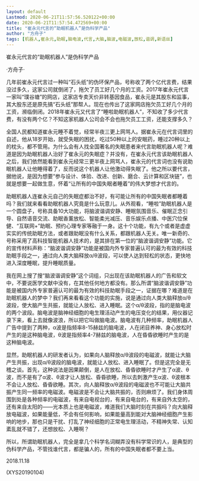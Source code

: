 ```yaml
---
layout: default
Lastmod: 2020-06-21T11:57:56.520122+00:00
date: 2020-06-21T11:57:54.472569+00:00
title: "崔永元代言的“助眠机器人”是伪科学产品"
author: "方舟子"
tags: [机器人,崔永元,助眠,脑电波,代言,大脑,脑波,电磁波,放松,谐调,新语丝]
---
```


崔永元代言的“助眠机器人”是伪科学产品

·方舟子·

几年前崔永元代言过一种叫“石头纸”的伪环保产品，号称收了两个亿代言费，结果没过多久，这家公司就倒闭了，拖欠了员工好几个月的工资。2017年崔永元代言一家叫“璞谷塘”的网店，这家店专卖天价非转基因食品，崔永元是其股东和监事，其大股东还是原先搞“石头纸”那帮人。现在也传出了这家网店拖欠员工好几个月的工资，濒临倒闭。2018年崔永元又代言了“睡啦助眠机器人”，不知收了多少代言费，有没有两个亿？不知这家机器人公司会不会也拖欠员工工资，还能支撑多久？

全国人民都知道崔永元睡不着觉，经常半夜三更上网骂人。据崔永元在代言词里的自述，他从18岁开始，就受失眠的困扰，吃过50种以上的安眠药，睡过20种以上的枕头，都不管用。为什么会有人找全国著名的失眠患者来代言助眠机器人呢？难道是因为助眠机器人治好了崔永元的失眠症？并没有，在崔永元代言该助眠机器人之后，我们依然能看到崔永元经常三更半夜上网骂人，崔永元的代言词也没有说助眠机器人让他睡得着了，反而说这个机器人让他激动得失眠了。他之所以要代言，据他说，是因为想要“参与设计、体验、改进、创新、磨合、云计算和区块链”，也就是想要一起做生意，怀着“让所有的中国失眠者睡着”的伟大梦想才代言的。

助眠机器人连崔永元自己的失眠症都治不好，有可能让所有的中国失眠者都睡着吗？我们就来看看助眠机器人究竟是什么玩意儿。从外观看，“睡啦”助眠机器人是一个圆盘子，号称具备10大功能，将脑波谐调安静、睡眠氛围音乐、催眠正念引导、自然语音交流、助眠香薰放松、智能柔光减压、音乐娱乐点播、中医穴位保健、“互联网+”助眠、预约心理专家等融于一身。这十个功能，有九个或者是虚虚实实的传统助眠方法，或者跟助眠没有什么关系，都跟机器人无关。唯一新奇的、号称采用了高科技智能机器人技术的，是其排在第一位的“脑波谐调安静”功能。它的宣传材料声称：“脑波谐调安静”功能是被国内外专家普遍认可的最为有效的科技助眠手段之一，通过向人类大脑释放α/θ波段，可以使人达到轻松的状态，更快地进入深度睡眠，提升睡眠质量。

我在网上搜了搜“脑波谐调安静”这个词组，只出现在该助眠机器人的广告和软文中，不要说医学文献中没有，在其他任何地方都没有。那么所谓“脑波谐调安静”功能是被国内外专家普遍认可的最为有效的科技助眠手段之一，证据在哪？难道是在助眠机器人的梦中？我们再来看看这个功能的实施，说是通过向人类大脑释放α/θ波段，使大脑产生共振，就能让人放松、进入睡眠。这个α/θ波段，指的是脑电波的两个波段。脑电波是脑神经细胞的电生理活动产生的电压变化的结果，用仪器记录下来，看上去就像波浪，所以把它叫做脑电波。脑电波有几种频率，助眠机器人广告中提到了两种，α波是指频率8-15赫兹的脑电波，人在闭目养神、身心放松时产生的是这种脑电波，θ波是指频率4-7赫兹的脑电波，人在昏昏欲睡时产生的是这种脑电波。

显然，助眠机器人的研发者认为，如果向人脑释放α/θ波段的电磁波，就能让大脑产生共振，出现α/θ波段的脑电波，就能让人放松、进入睡眠了。但是这完全是无稽之谈。首先，这种说法是因果颠倒，是人在放松、昏昏欲睡时才产生了α波、θ波，而不是有了α波、θ波才让人放松、昏昏欲睡，所以去刺激产生α波、θ波根本不会让人放松、昏昏欲睡。其次，向人脑释放α/θ波段的电磁波也不可能让大脑共振产生同一频率的电磁波。电磁波是不会让大脑共振的，否则麻烦了。我们身体周围到处是各种频率的电磁波，有来自电视台的，有来自电台的，有来自外太空的，还有来自太阳的——光本质上也是电磁波，难道我们大脑时刻在共振吗？向大脑释放电磁波，如果能量低，不会有任何影响，如果能量高到能对大脑神经细胞产生影响的地步，那也只是干扰、打乱了神经细胞的正常电生理活动，不精神失常、认知紊乱就不错了，还想放松、入睡啊？

所以，所谓助眠机器人，完全是拿几个科学名词糊弄没有科学常识的人，是典型的伪科学产品，不管找谁代言，都是骗人的，所有的中国失眠者都不要上当。

2018.11.18

(XYS20190104)

